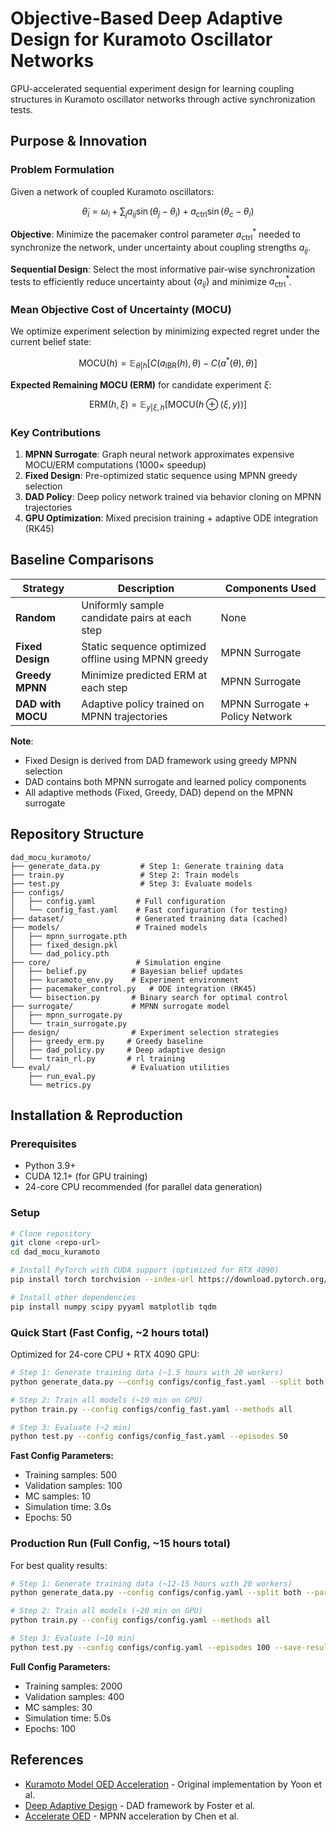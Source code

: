 # Objective-Based Deep Adaptive Design for Kuramoto Oscillator Networks

GPU-accelerated sequential experiment design for learning coupling structures in Kuramoto oscillator networks through active synchronization tests.

## Purpose & Innovation

### Problem Formulation
Given a network of coupled Kuramoto oscillators:

$$\dot{\theta}_i = \omega_i + \sum_{j} a_{ij}\sin(\theta_j - \theta_i) + a_{\text{ctrl}}\sin(\theta_c - \theta_i)$$

**Objective**: Minimize the pacemaker control parameter $a_{\text{ctrl}}^*$ needed to synchronize the network, under uncertainty about coupling strengths $a_{ij}$.

**Sequential Design**: Select the most informative pair-wise synchronization tests to efficiently reduce uncertainty about $\{a_{ij}\}$ and minimize $a_{\text{ctrl}}^*$.

### Mean Objective Cost of Uncertainty (MOCU)

We optimize experiment selection by minimizing expected regret under the current belief state:

$$\text{MOCU}(h) = \mathbb{E}_{\theta|h}\left[C(a_{\text{IBR}}(h), \theta) - C(a^*(\theta), \theta)\right]$$

**Expected Remaining MOCU (ERM)** for candidate experiment $\xi$:

$$\text{ERM}(h, \xi) = \mathbb{E}_{y|\xi,h}\left[\text{MOCU}(h \oplus (\xi, y))\right]$$

### Key Contributions
1. **MPNN Surrogate**: Graph neural network approximates expensive MOCU/ERM computations (1000× speedup)
2. **Fixed Design**: Pre-optimized static sequence using MPNN greedy selection
3. **DAD Policy**: Deep policy network trained via behavior cloning on MPNN trajectories
4. **GPU Optimization**: Mixed precision training + adaptive ODE integration (RK45)

## Baseline Comparisons

| Strategy | Description | Components Used |
|----------|-------------|-----------------|
| **Random** | Uniformly sample candidate pairs at each step | None |
| **Fixed Design** | Static sequence optimized offline using MPNN greedy | MPNN Surrogate |
| **Greedy MPNN** | Minimize predicted ERM at each step | MPNN Surrogate |
| **DAD with MOCU** | Adaptive policy trained on MPNN trajectories | MPNN Surrogate + Policy Network |

**Note**: 
- Fixed Design is derived from DAD framework using greedy MPNN selection
- DAD contains both MPNN surrogate and learned policy components
- All adaptive methods (Fixed, Greedy, DAD) depend on the MPNN surrogate

## Repository Structure

```
dad_mocu_kuramoto/
├── generate_data.py         # Step 1: Generate training data
├── train.py                 # Step 2: Train models
├── test.py                  # Step 3: Evaluate models
├── configs/
│   ├── config.yaml         # Full configuration
│   └── config_fast.yaml    # Fast configuration (for testing)
├── dataset/                # Generated training data (cached)
├── models/                 # Trained models
│   ├── mpnn_surrogate.pth
│   ├── fixed_design.pkl
│   └── dad_policy.pth
├── core/                   # Simulation engine
│   ├── belief.py          # Bayesian belief updates
│   ├── kuramoto_env.py    # Experiment environment
│   ├── pacemaker_control.py   # ODE integration (RK45)
│   └── bisection.py       # Binary search for optimal control
├── surrogate/             # MPNN surrogate model
│   ├── mpnn_surrogate.py
│   └── train_surrogate.py
├── design/                # Experiment selection strategies
│   ├── greedy_erm.py     # Greedy baseline
│   ├── dad_policy.py     # Deep adaptive design
│   └── train_rl.py       # rl training
└── eval/                  # Evaluation utilities
    ├── run_eval.py
    └── metrics.py
```

## Installation & Reproduction

### Prerequisites
- Python 3.9+
- CUDA 12.1+ (for GPU training)
- 24-core CPU recommended (for parallel data generation)

### Setup
```bash
# Clone repository
git clone <repo-url>
cd dad_mocu_kuramoto

# Install PyTorch with CUDA support (optimized for RTX 4090)
pip install torch torchvision --index-url https://download.pytorch.org/whl/cu121

# Install other dependencies
pip install numpy scipy pyyaml matplotlib tqdm
```

### Quick Start (Fast Config, ~2 hours total)

Optimized for 24-core CPU + RTX 4090 GPU:

```bash
# Step 1: Generate training data (~1.5 hours with 20 workers)
python generate_data.py --config configs/config_fast.yaml --split both --parallel --workers 20

# Step 2: Train all models (~10 min on GPU)
python train.py --config configs/config_fast.yaml --methods all

# Step 3: Evaluate (~2 min)
python test.py --config configs/config_fast.yaml --episodes 50
```

**Fast Config Parameters:**
- Training samples: 500
- Validation samples: 100
- MC samples: 10
- Simulation time: 3.0s
- Epochs: 50

### Production Run (Full Config, ~15 hours total)

For best quality results:

```bash
# Step 1: Generate training data (~12-15 hours with 20 workers)
python generate_data.py --config configs/config.yaml --split both --parallel --workers 20

# Step 2: Train all models (~20 min on GPU)
python train.py --config configs/config.yaml --methods all

# Step 3: Evaluate (~10 min)
python test.py --config configs/config.yaml --episodes 100 --save-results results.json
```

**Full Config Parameters:**
- Training samples: 2000
- Validation samples: 400
- MC samples: 30
- Simulation time: 5.0s
- Epochs: 100


## References

- [Kuramoto Model OED Acceleration](https://github.com/bjyoontamu/Kuramoto-Model-OED-acceleration) - Original implementation by Yoon et al.
- [Deep Adaptive Design](https://github.com/ae-foster/dad) - DAD framework by Foster et al.
- [Accelerate OED](https://github.com/Levishery/AccelerateOED) - MPNN acceleration by Chen et al.

